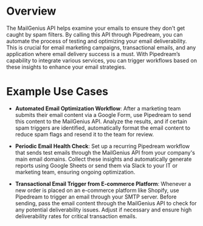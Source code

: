 # Overview

The MailGenius API helps examine your emails to ensure they don't get caught by spam filters. By calling this API through Pipedream, you can automate the process of testing and optimizing your email deliverability. This is crucial for email marketing campaigns, transactional emails, and any application where email delivery success is a must. With Pipedream’s capability to integrate various services, you can trigger workflows based on these insights to enhance your email strategies.

# Example Use Cases

- **Automated Email Optimization Workflow**: After a marketing team submits their email content via a Google Form, use Pipedream to send this content to the MailGenius API. Analyze the results, and if certain spam triggers are identified, automatically format the email content to reduce spam flags and resend it to the team for review.

- **Periodic Email Health Check**: Set up a recurring Pipedream workflow that sends test emails through the MailGenius API from your company's main email domains. Collect these insights and automatically generate reports using Google Sheets or send them via Slack to your IT or marketing team, ensuring ongoing optimization.

- **Transactional Email Trigger from E-commerce Platform**: Whenever a new order is placed on an e-commerce platform like Shopify, use Pipedream to trigger an email through your SMTP server. Before sending, pass the email content through the MailGenius API to check for any potential deliverability issues. Adjust if necessary and ensure high deliverability rates for critical transaction emails.
